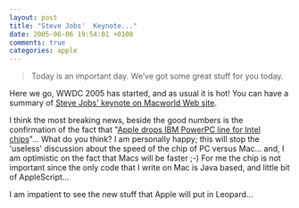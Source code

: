 ```yaml
---
layout: post
title: "Steve Jobs'  Keynote..."
date: 2005-06-06 19:54:01 +0100
comments: true
categories: apple
---
```

> Today is an important day. We’ve got some great stuff for you today.

Here we go, WWDC 2005 has started, and as usual it is hot!  You can have a summary of [Steve Jobs' keynote on Macworld Web site](http://www.macworld.com/news/2005/06/06/liveupdate/index.php).

I think the most breaking news, beside the good numbers is the confirmation of the fact that "[Apple drops IBM PowerPC line for Intel chips](http://www.macworld.com/news/2005/06/06/powerpcintel/index.php)"... What do you think? I am personally happy; this will stop the 'useless' discussion about the speed of the chip of PC versus Mac... and, I am optimistic on the fact that Macs will be faster ;-) For me the chip is not important since the only code that I write on Mac is Java based, and little bit of AppleScript...

I am impatient to see the new stuff that Apple will put in Leopard...
